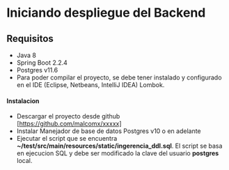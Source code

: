 # Iniciando despliegue del Backend

## Requisitos
* Java 8
* Spring Boot 2.2.4
* Postgres v11.6
* Para poder compilar el proyecto, se debe tener instalado y configurado en el IDE (Eclipse, Netbeans, IntelliJ IDEA) Lombok.

#### Instalacion
* Descargar el proyecto desde github [https://github.com/malcomx/xxxxx]
* Instalar Manejador de base de datos Postgres v10 o en adelante
* Ejecutar el script que se encuentra **~/test/src/main/resources/static/ingerencia_ddl.sql**. El script se basa en ejecucion SQL y debe ser modificado la clave del usuario **postgres** local.
